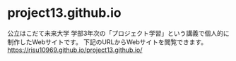 # project13.github.io

公立はこだて未来大学 学部3年次の「プロジェクト学習」という講義で個人的に制作したWebサイトです。
下記のURLからWebサイトを閲覧できます。
https://risu10969.github.io/project13.github.io/
